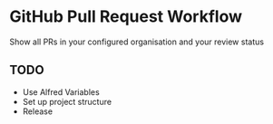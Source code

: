 # GitHub Pull Request Workflow

Show all PRs in your configured organisation and your review status

## TODO

* Use Alfred Variables
* Set up project structure
* Release

